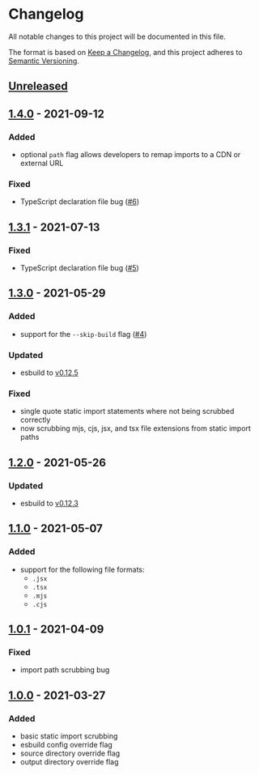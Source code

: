 # Changelog

All notable changes to this project will be documented in this file.

The format is based on [Keep a Changelog](https://keepachangelog.com/en/1.0.0/),
and this project adheres to [Semantic Versioning](https://semver.org/spec/v2.0.0.html).

## [Unreleased]

## [1.4.0] - 2021-09-12

### Added

- optional `path` flag allows developers to remap imports to a CDN or external URL

### Fixed

- TypeScript declaration file bug ([#6](https://github.com/codewithkyle/twist/issues/6))

## [1.3.1] - 2021-07-13

### Fixed

- TypeScript declaration file bug ([#5](https://github.com/codewithkyle/twist/issues/5))

## [1.3.0] - 2021-05-29

### Added

- support for the `--skip-build` flag ([#4](https://github.com/codewithkyle/twist/issues/4))

### Updated

- esbuild to [v0.12.5](https://github.com/evanw/esbuild/releases/tag/v0.12.5)

### Fixed

- single quote static import statements where not being scrubbed correctly
- now scrubbing mjs, cjs, jsx, and tsx file extensions from static import paths

## [1.2.0] - 2021-05-26

### Updated

- esbuild to [v0.12.3](https://github.com/evanw/esbuild/releases/tag/v0.12.3)

## [1.1.0] - 2021-05-07

### Added

- support for the following file formats:
    - `.jsx`
    - `.tsx`
    - `.mjs`
    - `.cjs`

## [1.0.1] - 2021-04-09

### Fixed

- import path scrubbing bug

## [1.0.0] - 2021-03-27

### Added

- basic static import scrubbing
- esbuild config override flag
- source directory override flag
- output directory override flag

[unreleased]: https://github.com/codewithkyle/twist/compare/v1.4.0...HEAD
[1.4.0]: https://github.com/codewithkyle/twist/compare/v1.3.1...v1.4.0
[1.3.1]: https://github.com/codewithkyle/twist/compare/v1.3.0...v1.3.1
[1.3.0]: https://github.com/codewithkyle/twist/compare/v1.2.0...v1.3.0
[1.2.0]: https://github.com/codewithkyle/twist/compare/v1.1.0...v1.2.0
[1.1.0]: https://github.com/codewithkyle/twist/compare/v1.0.1...v1.1.0
[1.0.1]: https://github.com/codewithkyle/twist/compare/v1.0.0...v1.0.1
[1.0.0]: https://github.com/codewithkyle/twist/releases/tag/v1.0.0
